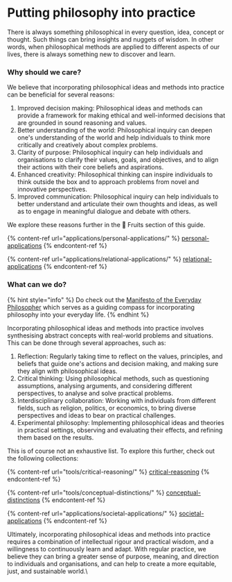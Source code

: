 # Putting philosophy into practice

There is always something philosophical in every question, idea, concept or thought. Such things can bring insights and nuggets of wisdom. In other words, when philosophical methods are applied to different aspects of our lives, there is always something new to discover and learn.

### Why should we care?

We believe that incorporating philosophical ideas and methods into practice can be beneficial for several reasons:

1. Improved decision making: Philosophical ideas and methods can provide a framework for making ethical and well-informed decisions that are grounded in sound reasoning and values.
2. Better understanding of the world: Philosophical inquiry can deepen one's understanding of the world and help individuals to think more critically and creatively about complex problems.
3. Clarity of purpose: Philosophical inquiry can help individuals and organisations to clarify their values, goals, and objectives, and to align their actions with their core beliefs and aspirations.
4. Enhanced creativity: Philosophical thinking can inspire individuals to think outside the box and to approach problems from novel and innovative perspectives.
5. Improved communication: Philosophical inquiry can help individuals to better understand and articulate their own thoughts and ideas, as well as to engage in meaningful dialogue and debate with others.

We explore these reasons further in the 🍎 Fruits section of this guide.&#x20;

{% content-ref url="applications/personal-applications/" %}
[personal-applications](applications/personal-applications/)
{% endcontent-ref %}

{% content-ref url="applications/relational-applications/" %}
[relational-applications](applications/relational-applications/)
{% endcontent-ref %}

### What can we do?

{% hint style="info" %}
Do check out the [Manifesto of the Everyday Philosopher](about/manifesto-of-the-everyday-philosopher.md) which serves as a guiding compass for incorporating philosophy into your everyday life.
{% endhint %}

Incorporating philosophical ideas and methods into practice involves synthesising abstract concepts with real-world problems and situations. This can be done through several approaches, such as:

1. Reflection: Regularly taking time to reflect on the values, principles, and beliefs that guide one's actions and decision making, and making sure they align with philosophical ideas.
2. Critical thinking: Using philosophical methods, such as questioning assumptions, analysing arguments, and considering different perspectives, to analyse and solve practical problems.
3. Interdisciplinary collaboration: Working with individuals from different fields, such as religion, politics, or economics, to bring diverse perspectives and ideas to bear on practical challenges.
4. Experimental philosophy: Implementing philosophical ideas and theories in practical settings, observing and evaluating their effects, and refining them based on the results.

This is of course not an exhaustive list. To explore this further, check out the following collections:

{% content-ref url="tools/critical-reasoning/" %}
[critical-reasoning](tools/critical-reasoning/)
{% endcontent-ref %}

{% content-ref url="tools/conceptual-distinctions/" %}
[conceptual-distinctions](tools/conceptual-distinctions/)
{% endcontent-ref %}

{% content-ref url="applications/societal-applications/" %}
[societal-applications](applications/societal-applications/)
{% endcontent-ref %}

Ultimately, incorporating philosophical ideas and methods into practice requires a combination of intellectual rigour and practical wisdom, and a willingness to continuously learn and adapt. With regular practice, we believe they can bring a greater sense of purpose, meaning, and direction to individuals and organisations, and can help to create a more equitable, just, and sustainable world.\
